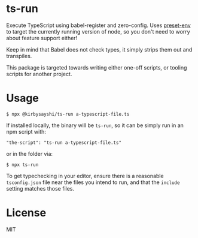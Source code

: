 # ts-run

Execute TypeScript using babel-register and zero-config. Uses [preset-env](https://babeljs.io/docs/en/babel-preset-env) to target the currently running version of node, so you don't need to worry about feature support either!

Keep in mind that Babel does not check types, it simply strips them out and transpiles.

This package is targeted towards writing either one-off scripts, or tooling scripts for another project.

# Usage

```
$ npx @kirbysayshi/ts-run a-typescript-file.ts
```

If installed locally, the binary will be `ts-run`, so it can be simply run in an npm script with:

```
"the-script": "ts-run a-typescript-file.ts"
```

or in the folder via:

```
$ npx ts-run
```

To get typechecking in your editor, ensure there is a reasonable `tsconfig.json` file near the files you intend to run, and that the `include` setting matches those files.

# License

MIT
